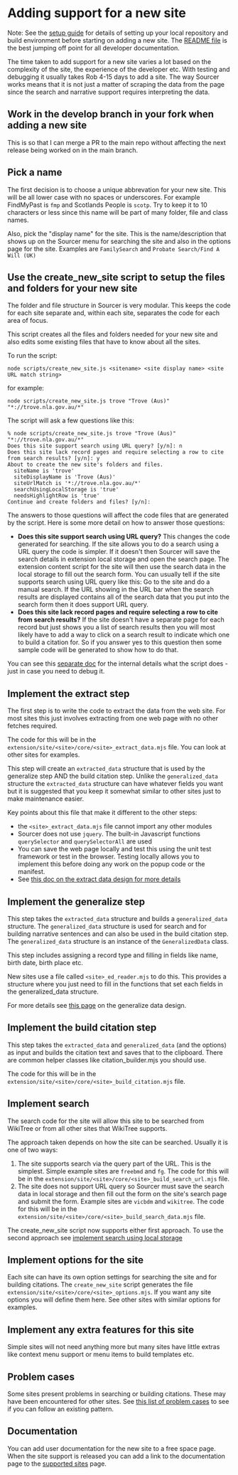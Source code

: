 # Adding support for a new site

Note: See the [setup guide](../contributors/setup_guide.md) for details of setting up your local repository and build environment before starting on adding a new site. The [README file](../readme.md) is the best jumping off point for all developer documentation.

The time taken to add support for a new site varies a lot based on the complexity of the site, the experience of the developer etc. With testing and debugging it usually takes Rob 4-15 days to add a site. The way Sourcer works means that it is not just a matter of scraping the data from the page since the search and narrative support requires interpreting the data.

## Work in the develop branch in your fork when adding a new site

This is so that I can merge a PR to the main repo without affecting the next release being worked on in the main branch.

## Pick a name

The first decision is to choose a unique abbrevation for your new site. This will be all lower case with no spaces or underscores.
For example FindMyPast is `fmp` and Scotlands People is `scotp`. Try to keep it to 10 characters or less since this name will be part of many folder, file and class names.

Also, pick the "display name" for the site. This is the name/description that shows up on the Sourcer menu for searching the site and also in the options page for the site. Examples are `FamilySearch` and `Probate Search/Find A Will (UK)`

## Use the create_new_site script to setup the files and folders for your new site

The folder and file structure in Sourcer is very modular. This keeps the code for each site separate and, within each site, separates the code for each area of focus.

This script creates all the files and folders needed for your new site and also edits some existing files that have to know about all the sites.

To run the script:

`node scripts/create_new_site.js <sitename> <site display name> <site URL match string>`

for example:

`node scripts/create_new_site.js trove "Trove (Aus)" "*://trove.nla.gov.au/*"`

The script will ask a few questions like this:

```
% node scripts/create_new_site.js trove "Trove (Aus)" "*://trove.nla.gov.au/*"
Does this site support search using URL query? [y/n]: n
Does this site lack record pages and require selecting a row to cite from search results? [y/n]: y
About to create the new site's folders and files.
  siteName is 'trove'
  siteDisplayName is 'Trove (Aus)'
  siteUrlMatch is '*://trove.nla.gov.au/*'
  searchUsingLocalStorage is 'true'
  needsHighlightRow is 'true'
Continue and create folders and files? [y/n]:
```

The answers to those questions will affect the code files that are generated by the script. Here is some more detail on how to answer those questions:

* **Does this site support search using URL query?**
  This changes the code generated for searching. If the site allows you to do a search using a URL query the code is simpler. If it doesn't then Sourcer will save the search details in extension local storage and open the search page. The extension content script for the site will then use the search data in the local storage to fill out the search form.
  You can usually tell if the site supports search using URL query like this: Go to the site and do a manual search. If the URL showing in the URL bar when the search results are displayed contains all of the search data that you put into the search form then it does support URL query.
* **Does this site lack record pages and require selecting a row to cite from search results?**
  If the site doesn't have a separate page for each record but just shows you a list of search results then you will most likely have to add a way to click on a search result to indicate which one to build a citation for. So if you answer yes to this question then some sample code will be generated to show how to do that.

You can see this [separate doc](what_the_create_new_site_script_does.md) for the internal details what the script does - just in case you need to debug it.

## Implement the extract step

The first step is to write the code to extract the data from the web site. For most sites this just involves extracting from one web page with no other fetches required.

The code for this will be in the `extension/site/<site>/core/<site>_extract_data.mjs` file. You can look at other sites for examples.

This step will create an `extracted_data` structure that is used by the generalize step AND the build citation step. Unlike the `generalized_data` structure the `extracted_data` structure can have whatever fields you want but it is suggested that you keep it somewhat similar to other sites just to make maintenance easier.

Key points about this file that make it different to the other steps:
* the `<site>_extract_data.mjs` file cannot import any other modules
* Sourcer does not use `jquery`. The built-in Javascript functions `querySelector` and `querySelectorAll` are used
* You can save the web page locally and test this using the unit test framework or test in the browser. Testing locally allows you to implement this before doing any work on the popup code or the manifest.
* See [this doc on the extract data design for more details](extract_data_design.md)

## Implement the generalize step

This step takes the `extracted_data` structure and builds a `generalized_data` structure. The `generalized_data` structure is used for search and for building narrative sentences and can also be used in the build citation step. The `generalized_data` structure is an instance of the `GeneralizedData` class.

This step includes assigning a record type and filling in fields like name, birth date, birth place etc.

New sites use a file called `<site>_ed_reader.mjs` to do this. This provides a structure where you just need to fill in the functions that set each fields in the generalized_data structure.

For more details see [this page](generalize_data_design.md) on the generalize data design.

## Implement the build citation step

This step takes the `extracted_data` and `generalized_data` (and the options) as input and builds the citation text and saves that to the clipboard. There are common helper classes like citation_builder.mjs you should use.

The code for this will be in the `extension/site/<site>/core/<site>_build_citation.mjs` file.

## Implement search

The search code for the site will allow this site to be searched from WikiTree or from all other sites that WikiTree supports.

The approach taken depends on how the site can be searched. Usually it is one of two ways:
1. The site supports search via the query part of the URL. This is the simplest. Simple example sites are `freebmd` and `fg`.
   The code for this will be in the `extension/site/<site>/core/<site>_build_search_url.mjs` file.
3. The site does not support URL query so Sourcer must save the search data in local storage and then fill out the form on the site's search page and submit the form. Example sites are `vicbdm` and `wikitree`. The code for this will be in the `extension/site/<site>/core/<site>_build_search_data.mjs` file.

The create_new_site script now supports either first approach. To use the second approach see [implement search using local storage](implement_search_using_local_storage.md)

## Implement options for the site

Each site can have its own option settings for searching the site and for building citations. The `create_new_site` script generates the file `extension/site/<site>/core/<site>_options.mjs`. If you want any site options you will define them here. See other sites with similar options for examples.

## Implement any extra features for this site

Simple sites will not need anything more but many sites have little extras like context menu support or menu items to build templates etc.

## Problem cases

Some sites present problems in searching or building citations. These may have been encountered for other sites. See [this list of problem cases](site_problem_cases.md) to see if you can follow an existing pattern.

## Documentation

You can add user documentation for the new site to a free space page. When the site support is released you can add a link to the documentation page to the [supported sites](https://www.wikitree.com/wiki/Space:WikiTree_Sourcer_supported_sites) page.
